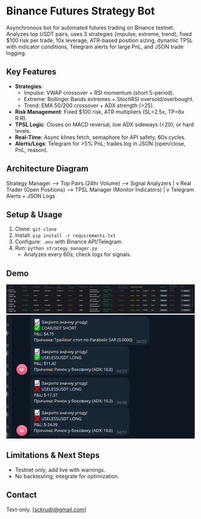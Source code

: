 # Binance Futures Strategy Bot

Asynchronous bot for automated futures trading on Binance testnet. Analyzes top USDT pairs, uses 3 strategies (impulse, extreme, trend), fixed $100 risk per trade, 10x leverage, ATR-based position sizing, dynamic TPSL with indicator conditions, Telegram alerts for large PnL, and JSON trade logging.

## Key Features
- **Strategies**:
  - Impulse: VWAP crossover + RSI momentum (short 5-period).
  - Extreme: Bollinger Bands extremes + StochRSI oversold/overbought.
  - Trend: EMA 50/200 crossover + ADX strength (>25).
- **Risk Management**: Fixed $100 risk, ATR multipliers (SL=2.5x, TP=6x R:R).
- **TPSL Logic**: Closes on MACD reversal, low ADX sideways (<20), or hard levels.
- **Real-Time**: Async klines fetch, semaphore for API safety, 60s cycles.
- **Alerts/Logs**: Telegram for >5% PnL; trades.log in JSON (open/close, PnL, reason).

## Architecture Diagram
Strategy Manager --> Top Pairs (24hr Volume) --> Signal Analyzers
|
v
Real Trader (Open Positions) --> TPSL Manager (Monitor Indicators)
|
v
Telegram Alerts + JSON Logs

## Setup & Usage
1. Clone: `git clone`
2. Install: `pip install -r requirements.txt`
3. Configure: `.env` with Binance API/Telegram.
4. Run: `python strategy_manager.py`
   - Analyzes every 60s; check logs for signals.

## Demo
![alt text](image.png)
![alt text](image-1.png)

## Limitations & Next Steps
- Testnet only; add live with warnings.
- No backtesting; integrate for optimization.

## Contact
Text-only. [sckrudji@gmail.com]